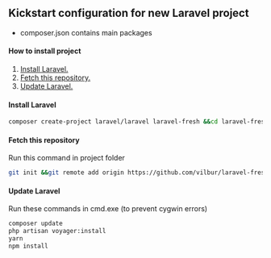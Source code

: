 ## Kickstart configuration for new Laravel project
- composer.json contains main packages

#### How to install project
1. [Install Laravel.](#install-laravel)<br>
2. [Fetch this repository.](#fetch-this-repository)<br>
3. [Update Laravel.](#update-laravel)<br>

#### Install Laravel
``` bash
composer create-project laravel/laravel laravel-fresh &&cd laravel-fresh
```

#### Fetch this repository
Run this command in project folder
``` bash
git init &&git remote add origin https://github.com/vilbur/laravel-fresh.git &&git fetch --all &&git reset --hard origin/master &&git pull origin master
```

#### Update Laravel
Run these commands in cmd.exe (to prevent cygwin errors)
``` bash
composer update
php artisan voyager:install
yarn
npm install
```

